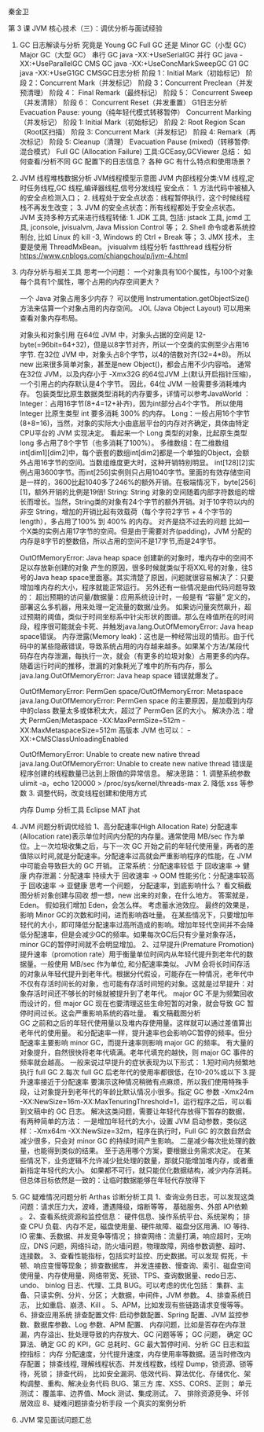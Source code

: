 秦金卫

第 3 课 JVM 核心技术（三）：调优分析与面试经验
1. GC 日志解读与分析
   究竟是 Young GC Full GC
   还是 Minor GC（小型 GC） Major GC（大型 GC）
   串行 GC java -XX:+UseSerialGC
   并行 GC java -XX:+UseParallelGC
   CMS GC java -XX:+UseConcMarkSweepGC
   G1 GC java -XX:+UseG1GC
   CMSGC日志分析
       阶段 1：Initial Mark（初始标记）
       阶段 2：Concurrent Mark（并发标记）
       阶段 3：Concurrent Preclean（并发预清理）
       阶段 4： Final Remark（最终标记）
       阶段 5： Concurrent Sweep（并发清除）
       阶段 6： Concurrent Reset（并发重置）
   G1日志分析
       Evacuation Pause: young（纯年轻代模式转移暂停）
       Concurrent Marking（并发标记）
       阶段 1: Initial Mark（初始标记）
       阶段 2: Root Region Scan（Root区扫描）
       阶段 3: Concurrent Mark（并发标记）
       阶段 4: Remark（再次标记）
       阶段 5: Cleanup（清理）
       Evacuation Pause (mixed)（转移暂停: 混合模式）
       Full GC (Allocation Failure)
   工具:GCEasy,GCViewer
   总结：
        如何查看/分析不同 GC 配置下的日志信息？
        各种 GC 有什么特点和使用场景？
2. JVM 线程堆栈数据分析
   JVM线程模型示意图
   JVM 内部线程分类:VM 线程,定时任务线程,GC 线程,编译器线程,信号分发线程
   安全点：
        1. 方法代码中被植入的安全点检测入口；
        2. 线程处于安全点状态：线程暂停执行，这个时候线程栈不再发生改变；
        3. JVM 的安全点状态：所有线程都处于安全点状态。
   JVM 支持多种方式来进行线程转储:
        1. JDK 工具, 包括: jstack 工具, jcmd 工具, jconsole, jvisualvm, Java Mission Control 等；
        2. Shell 命令或者系统控制台, 比如 Linux 的 kill -3, Windows 的 Ctrl + Break 等；
        3. JMX 技术， 主要是使用 ThreadMxBean。
   jvisualvm 线程分析
   fastthread 线程分析
   https://www.cnblogs.com/chiangchou/p/jvm-4.html
3. 内存分析与相关工具
   思考一个问题：
        一个对象具有100个属性，与100个对象每个具有1个属性，哪个占用的内存空间更大？
   
    一个 Java 对象占用多少内存？
        可以使用 Instrumentation.getObjectSize()方法来估算一个对象占用的内存空间。
        JOL (Java Object Layout) 可以用来查看对象内存布局。
   
    对象头和对象引用
       在64位 JVM 中，对象头占据的空间是 12-byte(=96bit=64+32)，但是以8字节对齐，所以一个空类的实例至少占用16字节.
       在32位 JVM 中，对象头占8个字节，以4的倍数对齐(32=4*8)。
       所以 new 出来很多简单对象，甚至是new Object()，都会占用不少内容哈。
       通常在32位 JVM，以及内存小于 -Xmx32G 的64位JVM 上(默认开启指针压缩)，一个引用占的内存默认是4个字节。
       因此，64位 JVM 一般需要多消耗堆内存。
       包装类型比原生数据类型消耗的内存要多，详情可以参考JavaWorld ：
       Integer：占用16字节(8+4=12+补齐)，因为int部分占4个字节。 所以使用Integer 比原生类型 int 要多消耗 300% 的内存。
       Long：一般占用16个字节(8+8=16)，当然，对象的实际大小由底层平台的内存对齐确定，具体由特定 CPU平台的 JVM 实现决定。 看起来一个 Long 类型的对象，比起原生类型 long 多占用了8个字节（也多消耗了100%）。
       多维数组：在二维数组int[dim1][dim2]中，每个嵌套的数组int[dim2]都是一个单独的Object，会额外占用16字节的空间。当数组维度更大时，这种开销特别明显。
       int[128][2]实例占用3600字节。而int[256]实例则只占用1040字节。里面的有效存储空间是一样的，3600比起1040多了246%的额外开销。在极端情况下，byte[256][1]，额外开销的比例是19倍!
       String: String 对象的空间随着内部字符数组的增长而增长。当然，String类的对象有24个字节的额外开销。对于10字符以内的非空 String，增加的开销比起有效载荷（每个字符2字节 + 4 个字节的 length），多占用了100% 到 400% 的内存。
       对齐是绕不过去的问题
            比如一个X类的实例占用17字节的空间。但是由于需要对齐(padding)，JVM 分配的内存是8字节的整数倍，所以占用的空间不是17字节,而是24字节。

    OutOfMemoryError: Java heap space
       创建新的对象时，堆内存中的空间不足以存放新创建的对象
       产生的原因，很多时候就类似于将XXL号的对象，往S号的Java heap space里面塞。其实清楚了原因，问题就很容易解决了：只要增加堆内存的大小，程序就能正常运行。
       另外还有一些情况是由代码问题导致的：
           超出预期的访问量/数据量：应用系统设计时，一般是有 “容量” 定义的，部署这么多机器，用来处理一定流量的数据/业务。 如果访问量突然飙升，超过预期的阈值，类似于时间坐标系中针尖形状的图谱。那么在峰值所在的时间段，程序很可能就会卡死、并触发java.lang.OutOfMemoryError: Java heap space错误。
           内存泄露(Memory leak)：这也是一种经常出现的情形。由于代码中的某些隐蔽错误，导致系统占用的内存越来越多。如果某个方法/某段代码存在内存泄漏，每执行一次，就会（有更多的垃圾对象）占用更多的内存。随着运行时间的推移，泄漏的对象耗光了堆中的所有内存，那么java.lang.OutOfMemoryError: Java heap space 错误就爆发了。
   
    OutOfMemoryError: PermGen space/OutOfMemoryError: Metaspace
       java.lang.OutOfMemoryError: PermGen space 的主要原因，是加载到内存中的class 数量太多或体积太大，超过了 PermGen 区的大小。
       解决办法：增大 PermGen/Metaspace
           -XX:MaxPermSize=512m
           -XX:MaxMetaspaceSize=512m
       高版本 JVM 也可以：
            -XX:+CMSClassUnloadingEnabled
   
    OutOfMemoryError: Unable to create new native thread
       java.lang.OutOfMemoryError: Unable to create new native thread 错误是程序创建的线程数量已达到上限值的异常信息。
       解决思路：
            1. 调整系统参数 ulimit -a，echo 120000 > /proc/sys/kernel/threads-max
            2. 降低 xss 等参数
            3. 调整代码，改变线程创建和使用方式

    内存 Dump 分析工具
       Eclipse MAT
       jhat
        
4. JVM 问题分析调优经验
   1、高分配速率(High Allocation Rate)
       分配速率(Allocation rate)表示单位时间内分配的内存量。通常使用 MB/sec 作为单位。上一次垃圾收集之后，与下一次 GC 开始之前的年轻代使用量，两者的差值除以时间,就是分配速率。分配速率过高就会严重影响程序的性能，在 JVM 中可能会导致巨大的 GC 开销。
       正常系统：分配速率较低 于 回收速率 -> 健康
       内存泄漏：分配速率 持续大于 回收速率 -> OOM
       性能劣化：分配速率较高 于 回收速率 -> 亚健康
       思考一个问题， 分配速率，到底影响什么？
            看文稿截图分析对象创建与回收
       想一想，new 出来的对象，在什么地方。
            答案就是，Eden。
       假如我们增加 Eden，会怎么样。
            考虑蓄水池效应。
            最终的效果是，影响 Minor GC的次数和时间，进而影响吞吐量。
            在某些情况下，只要增加年轻代的大小，即可降低分配速率过高所造成的影响。增加年轻代空间并不会降低分配速率，但是会减少GC的频率。如果每次GC后只有少量对象存活，minor GC的暂停时间就不会明显增加。
   2、过早提升(Premature Promotion)
       提升速率（promotion rate）用于衡量单位时间内从年轻代提升到老年代的数据量。一般使用 MB/sec 作为单位, 和分配速率类似。
       JVM 会将长时间存活的对象从年轻代提升到老年代。根据分代假设，可能存在一种情况，老年代中不仅有存活时间长的对象，也可能有存活时间短的对象。这就是过早提升：对象存活时间还不够长的时候就被提升到了老年代。
       major GC 不是为频繁回收而设计的，但 major GC 现在也要清理这些生命短暂的对象，就会导致 GC 暂停时间过长。这会严重影响系统的吞吐量。
       看文稿截图分析       
           GC 之前和之后的年轻代使用量以及堆内存使用量。这样就可以通过差值算出老年代的使用量。
           和分配速率一样，提升速率也会影响GC暂停的频率。但分配速率主要影响 minor GC，而提升速率则影响 major GC 的频率。
           有大量的对象提升，自然很快将老年代填满。老年代填充的越快，则 major GC 事件的频率就会越高。
       一般来说过早提升的症状表现为以下形式：
            1.短时间内频繁地执行 full GC
            2.每次 full GC 后老年代的使用率都很低，在10-20%或以下
            3.提升速率接近于分配速率
            要演示这种情况稍微有点麻烦，所以我们使用特殊手段，让对象提升到老年代的年龄比默认情况小很多。指定 GC 参数 -Xmx24m -XX:NewSize=16m-XX:MaxTenuringThreshold=1，运行程序之后，可以看到文稿中的 GC 日志。
       解决这类问题，需要让年轻代存放得下暂存的数据，有两种简单的方法：
           一是增加年轻代的大小，设置 JVM 启动参数，类似这样：-Xmx64m -XX:NewSize=32m，程序在执行时，Full GC 的次数自然会减少很多，只会对 minor GC 的持续时间产生影响。
           二是减少每次批处理的数量，也能得到类似的结果。
           至于选用哪个方案，要根据业务需求决定。 在某些情况下，业务逻辑不允许减少批处理的数量，那就只能增加堆内存，或者重新指定年轻代的大小。 如果都不可行，就只能优化数据结构，减少内存消耗。但总体目标依然是一致的：让临时数据能够在年轻代存放得下

5. GC 疑难情况问题分析
   Arthas 诊断分析工具
   1、查询业务日志，可以发现这类问题：请求压力大，波峰，遭遇降级，熔断等等， 基础服务、外部 API依赖 。
   2、查看系统资源和监控信息：
       硬件信息、操作系统平台、系统架构；
       排查 CPU 负载、内存不足，磁盘使用量、硬件故障、磁盘分区用满、IO 等待、IO 密集、丢数据、并发竞争等情况；
       排查网络：流量打满，响应超时，无响应，DNS 问题，网络抖动，防火墙问题，物理故障，网络参数调整、超时、连接数。
   3、查看性能指标，包括实时监控、历史数据。可以发现 假死，卡顿、响应变慢等现象；
        排查数据库， 并发连接数、慢查询、索引、磁盘空间使用量、内存使用量、网络带宽、死锁、TPS、查询数据量、redo日志、undo、 binlog 日志、代理、工具 BUG。可以考虑的优化包括： 集群、主备、只读实例、分片、分区；
        大数据，中间件，JVM 参数。
   4、排查系统日志， 比如重启、崩溃、Kill 。
   5、APM，比如发现有些链路请求变慢等等。
   6、排查应用系统
        排查配置文件: 启动参数配置、Spring 配置、JVM 监控参数、数据库参数、Log 参数、APM 配置、
        内存问题，比如是否存在内存泄漏，内存溢出、批处理导致的内存放大、GC 问题等等；
        GC 问题， 确定 GC 算法、确定 GC 的 KPI，GC 总耗时、GC 最大暂停时间、分析 GC 日志和监控指标： 内存
        分配速度，分代提升速度，内存使用率等数据。适当时修改内存配置；
        排查线程, 理解线程状态、并发线程数，线程 Dump，锁资源、锁等待，死锁；
        排查代码， 比如安全漏洞、低效代码、算法优化、存储优化、架构调整、重构、解决业务代码 BUG、第三方
        库、XSS、CORS、正则；
        单元测试： 覆盖率、边界值、Mock 测试、集成测试。
   7、 排除资源竞争、坏邻居效应
   8、疑难问题排查分析手段
   一个真实的案例分析
6. JVM 常见面试问题汇总







